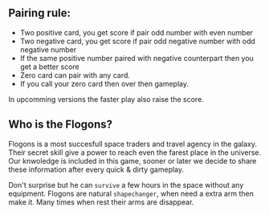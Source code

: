 ## Pairing rule:
  - Two positive card, you get score if 
    pair odd number with even number
  - Two negative card, you get score if 
    pair odd negative number with odd negative number
  - If the same positive number paired with
    negative counterpart then you get a better score
  - Zero card can pair with any card.
  - If you call your zero card then over then gameplay.

In upcomming versions the faster play also raise the score.

## Who is the Flogons?
Flogons is a most succesfull space traders and travel agency in the galaxy. Their secret skill give a power to reach even the farest place in the universe. Our knwoledge is included in this game, sooner or later we decide to share these information after every quick & dirty gameplay.

Don't surprise but he can `survive` a few hours in the space without any equipment. Flogons are natural `shapechanger`, when need a extra arm then make it. Many times when rest their arms are disappear.